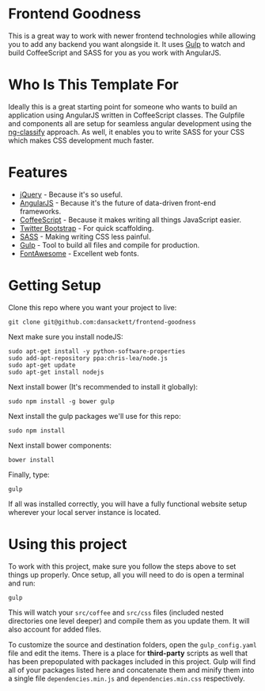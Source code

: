 Frontend Goodness
=================

This is a great way to work with newer frontend technologies while allowing
you to add any backend you want alongside it. It uses [Gulp](http://gulpjs.com/)
to watch and build CoffeeScript and SASS for you as you work with AngularJS.

Who Is This Template For
========================

Ideally this is a great starting point for someone who wants to build an
application using AngularJS written in CoffeeScript classes. The Gulpfile and
components all are setup for seamless angular development using the
[ng-classify](https://github.com/CaryLandholt/ng-classify) approach. As well,
it enables you to write SASS for your CSS which makes CSS development much
faster.

Features
========

* [jQuery](http://jquery.com/) - Because it's so useful.
* [AngularJS](https://angularjs.org/) - Because it's the future of data-driven
  front-end frameworks.
* [CoffeeScript](http://coffeescript.org/) - Because it makes writing all
  things JavaScript easier.
* [Twitter Bootstrap](http://getbootstrap.com) - For quick scaffolding.
* [SASS](http://sass-lang.com/) - Making writing CSS less painful.
* [Gulp](http://gulpjs.com/) - Tool to build all files and compile for production.
* [FontAwesome](http://fontawesome.io/) - Excellent web fonts.

Getting Setup
=============

Clone this repo where you want your project to live:

    git clone git@github.com:dansackett/frontend-goodness

Next make sure you install nodeJS:

    sudo apt-get install -y python-software-properties
    sudo add-apt-repository ppa:chris-lea/node.js
    sudo apt-get update
    sudo apt-get install nodejs

Next install bower (It's recommended to install it globally):

    sudo npm install -g bower gulp

Next install the gulp packages we'll use for this repo:

    sudo npm install

Next install bower components:

    bower install

Finally, type:

    gulp

If all was installed correctly, you will have a fully functional website setup
wherever your local server instance is located.

Using this project
==================

To work with this project, make sure you follow the steps above to set things
up properly. Once setup, all you will need to do is open a terminal and run:

    gulp

This will watch your `src/coffee` and `src/css` files (included nested
directories one level deeper) and compile them as you update them. It will
also account for added files.

To customize the source and destination folders, open the `gulp_config.yaml` file and
edit the items. There is a place for **third-party** scripts as well that has been prepopulated
with packages included in this project. Gulp will find all of your packages
listed here and concatenate them and minify them into a single file `dependencies.min.js` and `dependencies.min.css`
respectively.

